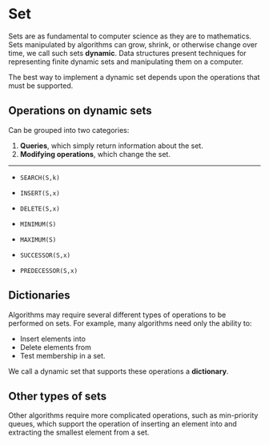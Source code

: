 # Set

Sets are as fundamental to computer science as they are to mathematics. Sets manipulated by algorithms can grow, shrink, or otherwise change over time, we call such sets **dynamic**. Data structures present techniques for representing finite dynamic sets and manipulating them on a computer.

The best way to implement a dynamic set depends upon the operations that must be supported.

## Operations on dynamic sets

Can be grouped into two categories:

1. **Queries**, which simply return information about the set.
2. **Modifying operations**, which change the set.

---

- `SEARCH(S,k)`

- `INSERT(S,x)`

- `DELETE(S,x)`

- `MINIMUM(S)`

- `MAXIMUM(S)`

- `SUCCESSOR(S,x)`

- `PREDECESSOR(S,x)`

## Dictionaries

Algorithms may require several different types of operations to be performed on sets. For example, many algorithms need only the ability to:

- Insert elements into
- Delete elements from
- Test membership in a set.

We call a dynamic set that supports these operations a **dictionary**.

## Other types of sets

Other algorithms require more complicated operations, such as min-priority queues, which support the operation of inserting an element into and extracting the smallest element from a set.

